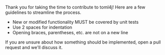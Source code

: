 Thank you for taking the time to contribute to toml4j! Here are a few guidelines to streamline the process.

* New or modified functionality MUST be covered by unit tests
* Use 2 spaces for indentation
* Opening braces, parentheses, etc. are not on a new line

If you are unsure about how something should be implemented, open a pull request and we'll discuss it.
